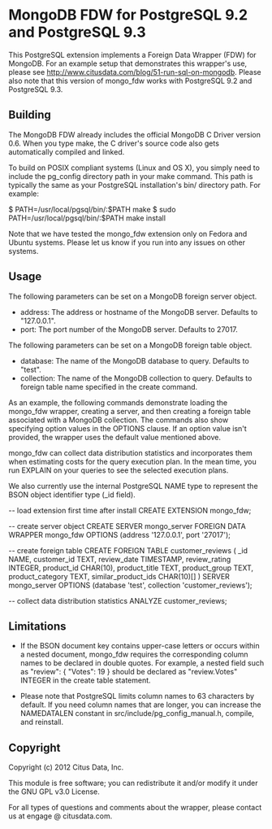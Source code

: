 MongoDB FDW for PostgreSQL 9.2 and PostgreSQL 9.3
==============================

This PostgreSQL extension implements a Foreign Data Wrapper (FDW) for MongoDB.
For an example setup that demonstrates this wrapper's use, please see
http://www.citusdata.com/blog/51-run-sql-on-mongodb. Please also note that this
version of mongo_fdw works with PostgreSQL 9.2 and PostgreSQL 9.3.


Building
--------

The MongoDB FDW already includes the official MongoDB C Driver version 0.6. When
you type make, the C driver's source code also gets automatically compiled and
linked.

To build on POSIX compliant systems (Linux and OS X), you simply need to include
the pg_config directory path in your make command. This path is typically the
same as your PostgreSQL installation's bin/ directory path. For example:

$ PATH=/usr/local/pgsql/bin/:$PATH make
$ sudo PATH=/usr/local/pgsql/bin/:$PATH make install

Note that we have tested the mongo_fdw extension only on Fedora and Ubuntu
systems. Please let us know if you run into any issues on other systems.


Usage
-----

The following parameters can be set on a MongoDB foreign server object.

* address: The address or hostname of the MongoDB server. Defaults to "127.0.0.1".
* port: The port number of the MongoDB server. Defaults to 27017.

The following parameters can be set on a MongoDB foreign table object.

* database: The name of the MongoDB database to query. Defaults to "test".
* collection: The name of the MongoDB collection to query. Defaults to foreign
  table name specified in the create command.

As an example, the following commands demonstrate loading the mongo_fdw wrapper,
creating a server, and then creating a foreign table associated with a MongoDB
collection. The commands also show specifying option values in the OPTIONS
clause. If an option value isn't provided, the wrapper uses the default value
mentioned above.

mongo_fdw can collect data distribution statistics and incorporates them when
estimating costs for the query execution plan. In the mean time, you run EXPLAIN
on your queries to see the selected execution plans.

We also currently use the internal PostgreSQL NAME type to represent the BSON
object identifier type (_id field).

-- load extension first time after install
CREATE EXTENSION mongo_fdw;

-- create server object
CREATE SERVER mongo_server FOREIGN DATA WRAPPER mongo_fdw
OPTIONS (address '127.0.0.1', port '27017');

-- create foreign table
CREATE FOREIGN TABLE customer_reviews
(
    _id NAME,
    customer_id TEXT,
    review_date TIMESTAMP,
    review_rating INTEGER,
    product_id CHAR(10),
    product_title TEXT,
    product_group TEXT,
    product_category TEXT,
    similar_product_ids CHAR(10)[]
)
SERVER mongo_server
OPTIONS (database 'test', collection 'customer_reviews');

-- collect data distribution statistics
ANALYZE customer_reviews;


Limitations
-----------

* If the BSON document key contains upper-case letters or occurs within a nested
  document, mongo_fdw requires the corresponding column names to be declared in
  double quotes. For example, a nested field such as "review": { "Votes": 19 }
  should be declared as "review.Votes" INTEGER in the create table statement.

* Please note that PostgreSQL limits column names to 63 characters by default.
  If you need column names that are longer, you can increase the NAMEDATALEN
  constant in src/include/pg_config_manual.h, compile, and reinstall.


Copyright
---------

Copyright (c) 2012 Citus Data, Inc.

This module is free software; you can redistribute it and/or modify it under the
GNU GPL v3.0 License.

For all types of questions and comments about the wrapper, please contact us at
engage @ citusdata.com.
